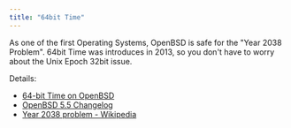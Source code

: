 ```yaml
---
title: "64bit Time"
---
```


As one of the first Operating Systems, OpenBSD is safe for the "Year 2038
Problem". 64bit Time was introduces in 2013, so you don't have to worry about
the Unix Epoch 32bit issue.

Details:

* [64-bit Time on OpenBSD](https://undeadly.org/cgi?action=article&sid=20130813072244)
* [OpenBSD 5.5 Changelog](https://www.openbsd.org/plus55.html)
* [Year 2038 problem - Wikipedia](https://en.wikipedia.org/wiki/Year_2038_problem)
